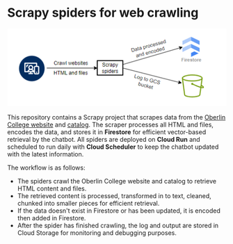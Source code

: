 # Scrapy spiders for web crawling

![Scrapy workflow](../assets/scrapy-workflow.png)

This repository contains a Scrapy project that scrapes data from the [Oberlin College website](https://www.oberlin.edu) and [catalog](https://www.catalog.oberlin.edu). The scraper processes all HTML and files, encodes the data, and stores it in **Firestore** for efficient vector-based retrieval by the chatbot. All spiders are deployed on **Cloud Run** and scheduled to run daily with **Cloud Scheduler** to keep the chatbot updated with the latest information.

The workflow is as follows:
- The spiders crawl the Oberlin College website and catalog to retrieve HTML content and files.
- The retrieved content is processed, transformed in to text, cleaned, chunked into smaller pieces for efficient retrieval.
- If the data doesn't exist in Firestore or has been updated, it is encoded then added in Firestore.
- After the spider has finished crawling, the log and output are stored in Cloud Storage for monitoring and debugging purposes.